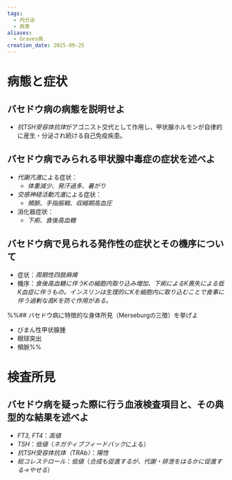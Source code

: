 ```yaml
---
tags:
  - 内分泌
  - 疾患
aliases:
  - Graves病
creation_date: 2025-09-25
---
```

# 病態と症状
## バセドウ病の病態を説明せよ
- *抗TSH受容体抗体*がアゴニスト交代として作用し、甲状腺ホルモンが自律的に産生・分泌され続ける自己免疫疾患。

## バセドウ病でみられる甲状腺中毒症の症状を述べよ
- *代謝亢進*による症状：
	- *体重減少*、*発汗過多*、*暑がり*
- *交感神経活動亢進*による症状：
	- *頻脈*、*手指振戦*、*収縮期高血圧*
- 消化器症状：
	- *下痢*、*食後高血糖*

## バセドウ病で見られる発作性の症状とその機序について
- 症状：*周期性四肢麻痺*
- 機序：*食後高血糖に伴うKの細胞内取り込み増加、下痢によるK喪失による低K血症に伴うもの。インスリンは生理的にKを細胞内に取り込むことで食事に伴う過剰な高Kを防ぐ作用がある。*


%%## バセドウ病に特徴的な身体所見（Merseburgの三徴）を挙げよ
- びまん性甲状腺腫
- 眼球突出
- 頻脈%%

# 検査所見
## バセドウ病を疑った際に行う血液検査項目と、その典型的な結果を述べよ
- *FT3, FT4*：*高値*
- *TSH*：*低値*（*ネガティブフィードバック*による）
- *抗TSH受容体抗体（TRAb）*：*陽性*
- *総コレステロール*：*低値*（*合成も促進するが、代謝・排泄をはるかに促進する→やせる*）